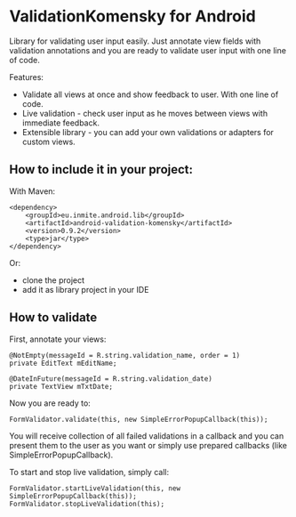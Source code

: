 # ValidationKomensky for Android
Library for validating user input easily.
Just annotate view fields with validation annotations and you are ready to validate user input with one line of code.

Features:

 - Validate all views at once and show feedback to user. With one line of code.
 - Live validation - check user input as he moves between views with immediate feedback.
 - Extensible library - you can add your own validations or adapters for custom views.

## How to include it in your project:

With Maven:

    <dependency>
		<groupId>eu.inmite.android.lib</groupId>
		<artifactId>android-validation-komensky</artifactId>
		<version>0.9.2</version>
		<type>jar</type>
    </dependency>

Or:

 - clone the project
 - add it as library project in your IDE

## How to validate

First, annotate your views:


	@NotEmpty(messageId = R.string.validation_name, order = 1)
	private EditText mEditName;

	@DateInFuture(messageId = R.string.validation_date)
    private TextView mTxtDate;

Now you are ready to:

    FormValidator.validate(this, new SimpleErrorPopupCallback(this));

You will receive collection of all failed validations in a callback and you can present them to the user as you want or simply use prepared callbacks (like SimpleErrorPopupCallback).

To start and stop live validation, simply call:

	FormValidator.startLiveValidation(this, new SimpleErrorPopupCallback(this));
	FormValidator.stopLiveValidation(this);

